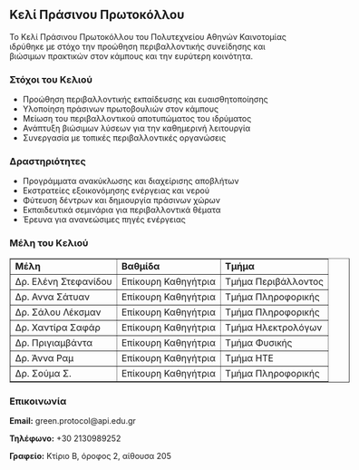 <h2>Κελί Πράσινου Πρωτοκόλλου</h2>

<p>Το Κελί Πράσινου Πρωτοκόλλου του Πολυτεχνείου Αθηνών Καινοτομίας ιδρύθηκε με στόχο την προώθηση περιβαλλοντικής συνείδησης και βιώσιμων πρακτικών στον κάμπους και την ευρύτερη κοινότητα.</p>

<h3>Στόχοι του Κελιού</h3>
<ul>
<li>Προώθηση περιβαλλοντικής εκπαίδευσης και ευαισθητοποίησης</li>
<li>Υλοποίηση πράσινων πρωτοβουλιών στον κάμπους</li>
<li>Μείωση του περιβαλλοντικού αποτυπώματος του ιδρύματος</li>
<li>Ανάπτυξη βιώσιμων λύσεων για την καθημερινή λειτουργία</li>
<li>Συνεργασία με τοπικές περιβαλλοντικές οργανώσεις</li>
</ul>

<h3>Δραστηριότητες</h3>
<ul>
<li>Προγράμματα ανακύκλωσης και διαχείρισης αποβλήτων</li>
<li>Εκστρατείες εξοικονόμησης ενέργειας και νερού</li>
<li>Φύτευση δέντρων και δημιουργία πράσινων χώρων</li>
<li>Εκπαιδευτικά σεμινάρια για περιβαλλοντικά θέματα</li>
<li>Έρευνα για ανανεώσιμες πηγές ενέργειας</li>
</ul>

<h3>Μέλη του Κελιού</h3>
<table border="1" style="width:600px">
<tr><td><strong>Μέλη</strong></td><td><strong>Βαθμίδα</strong></td><td><strong>Τμήμα</strong></td></tr>
<tr><td>Δρ. Ελένη Στεφανίδου</td><td>Επίκουρη Καθηγήτρια</td><td>Τμήμα Περιβάλλοντος</td></tr>
<tr><td>Δρ. Αννα Σάτυαν</td><td>Επίκουρη Καθηγήτρια</td><td>Τμήμα Πληροφορικής</td></tr>
<tr><td>Δρ. Σάλου Λέκσμαν</td><td>Επίκουρη Καθηγήτρια</td><td>Τμήμα Πληροφορικής</td></tr>
<tr><td>Δρ. Χαντίρα Σαφάρ</td><td>Επίκουρη Καθηγήτρια</td><td>Τμήμα Ηλεκτρολόγων</td></tr>
<tr><td>Δρ. Πριγιαμβάντα</td><td>Επίκουρη Καθηγήτρια</td><td>Τμήμα Φυσικής</td></tr>
<tr><td>Δρ. Άννα Ραμ</td><td>Επίκουρη Καθηγήτρια</td><td>Τμήμα ΗΤΕ</td></tr>
<tr><td>Δρ. Σούμα Σ.</td><td>Επίκουρη Καθηγήτρια</td><td>Τμήμα Πληροφορικής</td></tr>
</table>

<h3>Επικοινωνία</h3>
<p><strong>Email:</strong> green.protocol@api.edu.gr</p>
<p><strong>Τηλέφωνο:</strong> +30 2130989252</p>
<p><strong>Γραφείο:</strong> Κτίριο Β, όροφος 2, αίθουσα 205</p>

